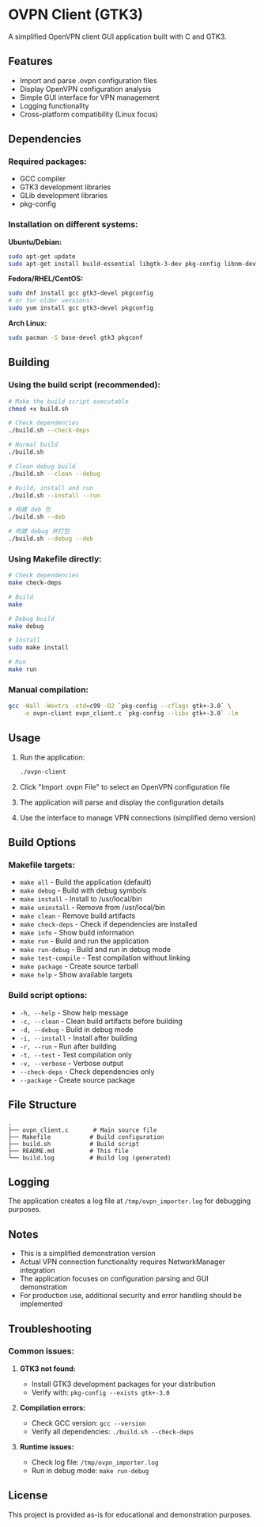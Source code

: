 # OVPN Client (GTK3)

A simplified OpenVPN client GUI application built with C and GTK3.

## Features

- Import and parse .ovpn configuration files
- Display OpenVPN configuration analysis
- Simple GUI interface for VPN management
- Logging functionality
- Cross-platform compatibility (Linux focus)

## Dependencies

### Required packages:
- GCC compiler
- GTK3 development libraries
- GLib development libraries
- pkg-config

### Installation on different systems:

**Ubuntu/Debian:**
```bash
sudo apt-get update
sudo apt-get install build-essential libgtk-3-dev pkg-config libnm-dev
```

**Fedora/RHEL/CentOS:**
```bash
sudo dnf install gcc gtk3-devel pkgconfig
# or for older versions:
sudo yum install gcc gtk3-devel pkgconfig
```

**Arch Linux:**
```bash
sudo pacman -S base-devel gtk3 pkgconf
```

## Building

### Using the build script (recommended):
```bash
# Make the build script executable
chmod +x build.sh

# Check dependencies
./build.sh --check-deps

# Normal build
./build.sh

# Clean debug build
./build.sh --clean --debug

# Build, install and run
./build.sh --install --run

# 构建 deb 包
./build.sh --deb

# 构建 debug 并打包
./build.sh --debug --deb
```

### Using Makefile directly:
```bash
# Check dependencies
make check-deps

# Build
make

# Debug build
make debug

# Install
sudo make install

# Run
make run
```

### Manual compilation:
```bash
gcc -Wall -Wextra -std=c99 -O2 `pkg-config --cflags gtk+-3.0` \
    -o ovpn-client ovpn_client.c `pkg-config --libs gtk+-3.0` -lm
```

## Usage

1. Run the application:
   ```bash
   ./ovpn-client
   ```

2. Click "Import .ovpn File" to select an OpenVPN configuration file

3. The application will parse and display the configuration details

4. Use the interface to manage VPN connections (simplified demo version)

## Build Options

### Makefile targets:
- `make all` - Build the application (default)
- `make debug` - Build with debug symbols
- `make install` - Install to /usr/local/bin
- `make uninstall` - Remove from /usr/local/bin
- `make clean` - Remove build artifacts
- `make check-deps` - Check if dependencies are installed
- `make info` - Show build information
- `make run` - Build and run the application
- `make run-debug` - Build and run in debug mode
- `make test-compile` - Test compilation without linking
- `make package` - Create source tarball
- `make help` - Show available targets

### Build script options:
- `-h, --help` - Show help message
- `-c, --clean` - Clean build artifacts before building
- `-d, --debug` - Build in debug mode
- `-i, --install` - Install after building
- `-r, --run` - Run after building
- `-t, --test` - Test compilation only
- `-v, --verbose` - Verbose output
- `--check-deps` - Check dependencies only
- `--package` - Create source package

## File Structure

```
.
├── ovpn_client.c       # Main source file
├── Makefile           # Build configuration
├── build.sh           # Build script
├── README.md          # This file
└── build.log          # Build log (generated)
```

## Logging

The application creates a log file at `/tmp/ovpn_importer.log` for debugging purposes.

## Notes

- This is a simplified demonstration version
- Actual VPN connection functionality requires NetworkManager integration
- The application focuses on configuration parsing and GUI demonstration
- For production use, additional security and error handling should be implemented

## Troubleshooting

### Common issues:

1. **GTK3 not found:**
   - Install GTK3 development packages for your distribution
   - Verify with: `pkg-config --exists gtk+-3.0`

2. **Compilation errors:**
   - Check GCC version: `gcc --version`
   - Verify all dependencies: `./build.sh --check-deps`

3. **Runtime issues:**
   - Check log file: `/tmp/ovpn_importer.log`
   - Run in debug mode: `make run-debug`

## License

This project is provided as-is for educational and demonstration purposes.
